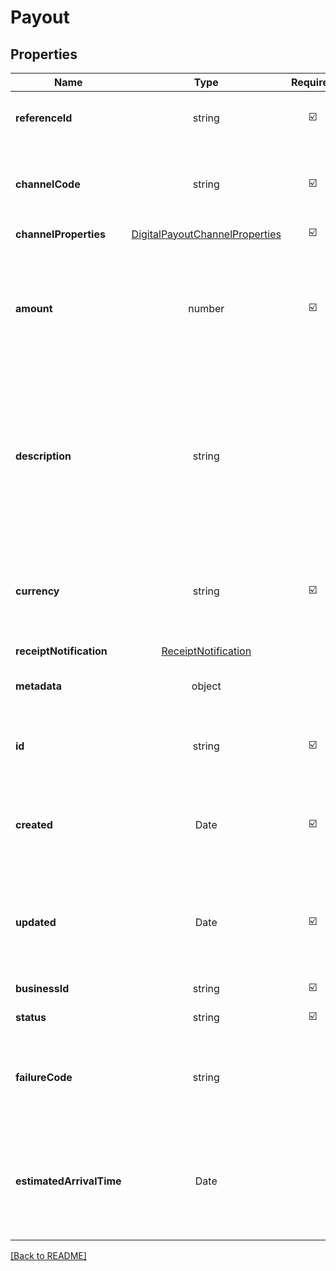 # Payout



## Properties

| Name | Type | Required | Description | Examples |
|------------|:-------------:|:-------------:|-------------|:-------------:|
| **referenceId** | string | ☑️ | A client defined payout identifier | | |
**channelCode** | string | ☑️ | Channel code of selected destination bank or e-wallet | | |
**channelProperties** | [DigitalPayoutChannelProperties](DigitalPayoutChannelProperties.md) | ☑️ |  | | |
**amount** | number | ☑️ | Amount to be sent to the destination account and should be a multiple of the minimum increment for the selected channel | | |
**description** | string |  | Description to send with the payout, the recipient may see this e.g., in their bank statement (if supported) or in email receipts we send on your behalf | | |
**currency** | string | ☑️ | Currency of the destination channel using ISO-4217 currency code | | |
**receiptNotification** | [ReceiptNotification](ReceiptNotification.md) |  |  | | |
**metadata** | object |  | Object of additional information you may use | | |
**id** | string | ☑️ | Xendit-generated unique identifier for each payout | | |
**created** | Date | ☑️ | The time payout was created on Xendit\&#39;s system, in ISO 8601 format | | |
**updated** | Date | ☑️ | The time payout was last updated on Xendit\&#39;s system, in ISO 8601 format | | |
**businessId** | string | ☑️ | Xendit Business ID | | |
**status** | string | ☑️ | Status of payout | | |
**failureCode** | string |  | If the Payout failed, we include a failure code for more details on the failure. | | |
**estimatedArrivalTime** | Date |  | Our estimated time on to when your payout is reflected to the destination account | | |



[[Back to README]](../../README.md)